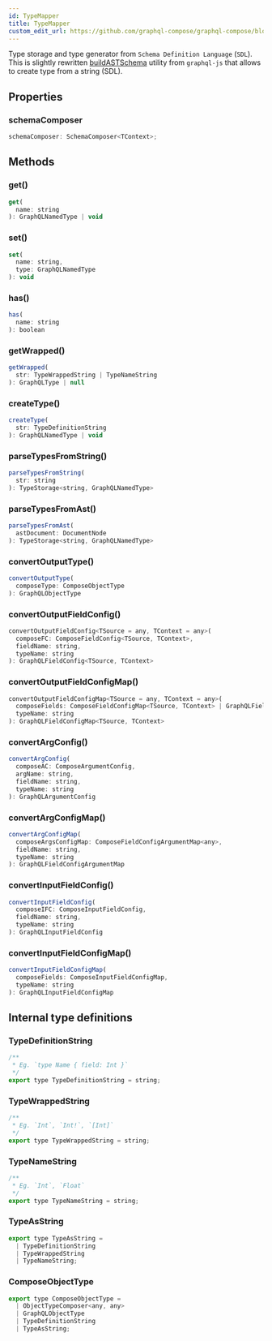 ```yaml
---
id: TypeMapper
title: TypeMapper
custom_edit_url: https://github.com/graphql-compose/graphql-compose/blob/master/src/TypeMapper.d.ts
---
```


<!-- 
🛑🛑🛑
DO NOT EDIT THIS FILE!
IT WAS AUTOGENERATED FROM d.ts FILE
🛑🛑🛑
If you want to make changes in this file, please do it via
https://github.com/graphql-compose/graphql-compose/blob/master/src/TypeMapper.d.ts
-->

Type storage and type generator from `Schema Definition Language` (`SDL`).
This is slightly rewritten [buildASTSchema](https://github.com/graphql/graphql-js/blob/master/src/utilities/buildASTSchema.js)
utility from `graphql-js` that allows to create type from a string (SDL).

## Properties

### schemaComposer

```js
schemaComposer: SchemaComposer<TContext>;
```

## Methods

### get()

```js
get(
  name: string
): GraphQLNamedType | void
```

### set()

```js
set(
  name: string,
  type: GraphQLNamedType
): void
```

### has()

```js
has(
  name: string
): boolean
```

### getWrapped()

```js
getWrapped(
  str: TypeWrappedString | TypeNameString
): GraphQLType | null
```

### createType()

```js
createType(
  str: TypeDefinitionString
): GraphQLNamedType | void
```

### parseTypesFromString()

```js
parseTypesFromString(
  str: string
): TypeStorage<string, GraphQLNamedType>
```

### parseTypesFromAst()

```js
parseTypesFromAst(
  astDocument: DocumentNode
): TypeStorage<string, GraphQLNamedType>
```

### convertOutputType()

```js
convertOutputType(
  composeType: ComposeObjectType
): GraphQLObjectType
```

### convertOutputFieldConfig()

```js
convertOutputFieldConfig<TSource = any, TContext = any>(
  composeFC: ComposeFieldConfig<TSource, TContext>,
  fieldName: string,
  typeName: string
): GraphQLFieldConfig<TSource, TContext>
```

### convertOutputFieldConfigMap()

```js
convertOutputFieldConfigMap<TSource = any, TContext = any>(
  composeFields: ComposeFieldConfigMap<TSource, TContext> | GraphQLFieldConfigMap<TSource, TContext>,
  typeName: string
): GraphQLFieldConfigMap<TSource, TContext>
```

### convertArgConfig()

```js
convertArgConfig(
  composeAC: ComposeArgumentConfig,
  argName: string,
  fieldName: string,
  typeName: string
): GraphQLArgumentConfig
```

### convertArgConfigMap()

```js
convertArgConfigMap(
  composeArgsConfigMap: ComposeFieldConfigArgumentMap<any>,
  fieldName: string,
  typeName: string
): GraphQLFieldConfigArgumentMap
```

### convertInputFieldConfig()

```js
convertInputFieldConfig(
  composeIFC: ComposeInputFieldConfig,
  fieldName: string,
  typeName: string
): GraphQLInputFieldConfig
```

### convertInputFieldConfigMap()

```js
convertInputFieldConfigMap(
  composeFields: ComposeInputFieldConfigMap,
  typeName: string
): GraphQLInputFieldConfigMap
```

## Internal type definitions

### TypeDefinitionString

```js
/**
 * Eg. `type Name { field: Int }`
 */
export type TypeDefinitionString = string;
```

### TypeWrappedString

```js
/**
 * Eg. `Int`, `Int!`, `[Int]`
 */
export type TypeWrappedString = string;
```

### TypeNameString

```js
/**
 * Eg. `Int`, `Float`
 */
export type TypeNameString = string;
```

### TypeAsString

```js
export type TypeAsString =
  | TypeDefinitionString
  | TypeWrappedString
  | TypeNameString;
```

### ComposeObjectType

```js
export type ComposeObjectType =
  | ObjectTypeComposer<any, any>
  | GraphQLObjectType
  | TypeDefinitionString
  | TypeAsString;
```
